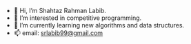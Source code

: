- 👋 Hi, I’m Shahtaz Rahman Labib.
- 👀 I’m interested in competitive programming.
- 🌱 I’m currently learning new algorithms and data structures.
- 📫 email: srlabib99@gmail.com

<!---
srlabib/srlabib is a ✨ special ✨ repository because its `README.md` (this file) appears on your GitHub profile.
You can click the Preview link to take a look at your changes.
--->
